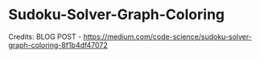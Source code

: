 # Sudoku-Solver-Graph-Coloring

Credits: 
BLOG POST - https://medium.com/code-science/sudoku-solver-graph-coloring-8f1b4df47072
